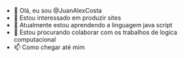 - 👋 Olá, eu sou @JuanAlexCosta
- 👀 Estou interessado em produzir sites
- 🌱 Atualmente estou aprendendo a linguagem java script
- 💞️ Estou procurando colaborar com os trabalhos de logica computacional
- 📫 Como chegar até mim 


<!---
JuanAlexCosta/JuanAlexCosta is a ✨ special ✨ repository because its `README.md` (this file) appears on your GitHub profile.
You can click the Preview link to take a look at your changes.
--->
